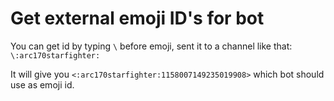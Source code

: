 # Get external emoji ID's for bot

You can get id by typing `\` before emoji, sent it to a channel like that: `\:arc170starfighter:`

It will give you `<:arc170starfighter:1158007149235019908>` which bot should use as emoji id.
